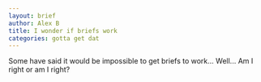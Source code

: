 ```yaml
---
layout: brief
author: Alex B
title: I wonder if briefs work
categories: gotta get dat
---
```


Some have said it would be impossible to get briefs to work... Well... Am I right or am I right?